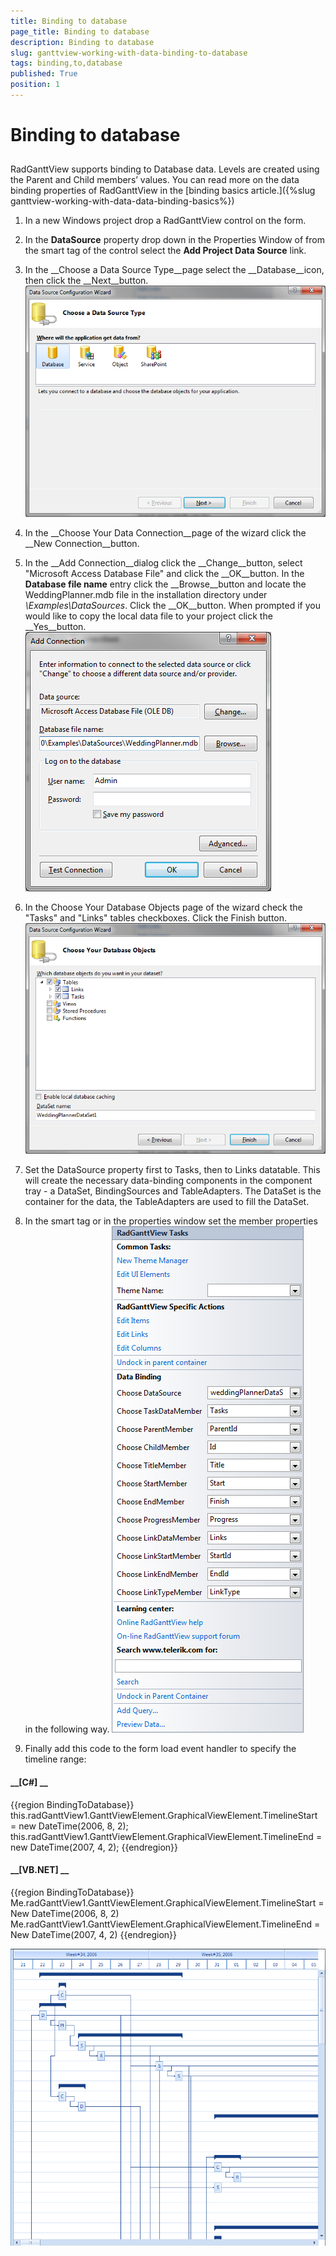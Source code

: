 ```yaml
---
title: Binding to database
page_title: Binding to database
description: Binding to database
slug: ganttview-working-with-data-binding-to-database
tags: binding,to,database
published: True
position: 1
---
```


# Binding to database



## 

RadGanttView supports binding to Database data. Levels are created using the Parent and Child members’ values. You can read more
          on the data binding properties of RadGanttView in the [binding basics article.]({%slug ganttview-working-with-data-data-binding-basics%})

1. In a new Windows project drop a RadGanttView control on the form.
            

1. In the __DataSource__ property drop down in the Properties Window of from the smart tag of the control
              select the __Add Project Data Source__ link.
            

1. In the __Choose a Data Source Type__page select the __Database__icon,
              then click the __Next__button.
            ![ganttview-working-with-data-binding-to-database 001](images/ganttview-working-with-data-binding-to-database001.png)

1. In the __Choose Your Data Connection__page of the wizard click the __New Connection__button.
            

1. In the __Add Connection__dialog click the __Change__button, select 
              "Microsoft Access Database File" and click the __OK__button. In the __Database file name__
              entry click the __Browse__button and locate the WeddingPlanner.mdb file in the installation directory under 
              *\Examples\DataSources*. Click the __OK__button. When prompted if you would 
              like to copy the local data file to your project click the __Yes__button.
            ![ganttview-working-with-data-binding-to-database 002](images/ganttview-working-with-data-binding-to-database002.png)

1. In the Choose Your Database Objects page of the wizard check the "Tasks" and "Links" tables checkboxes. Click the Finish button.
            ![ganttview-working-with-data-binding-to-database 003](images/ganttview-working-with-data-binding-to-database003.png)

1. Set the DataSource property first to Tasks, then to Links datatable. This will create the necessary data-binding components
              in the component tray - a DataSet, BindingSources and TableAdapters. The DataSet is the container for the data, the TableAdapters 
              are used to fill the DataSet.
            

1. In the smart tag or in the properties window set the member properties in the following way.
            ![ganttview-working-with-data-binding-to-database 004](images/ganttview-working-with-data-binding-to-database004.png)

1. Finally add this code to the form load event handler to specify the timeline range:
            

#### __[C#] __

{{region BindingToDatabase}}
	            this.radGanttView1.GanttViewElement.GraphicalViewElement.TimelineStart = new DateTime(2006, 8, 2);
	            this.radGanttView1.GanttViewElement.GraphicalViewElement.TimelineEnd = new DateTime(2007, 4, 2);
	{{endregion}}



#### __[VB.NET] __

{{region BindingToDatabase}}
	        Me.radGanttView1.GanttViewElement.GraphicalViewElement.TimelineStart = New DateTime(2006, 8, 2)
	        Me.radGanttView1.GanttViewElement.GraphicalViewElement.TimelineEnd = New DateTime(2007, 4, 2)
	{{endregion}}

![ganttview-working-with-data-binding-to-database 005](images/ganttview-working-with-data-binding-to-database005.png)
